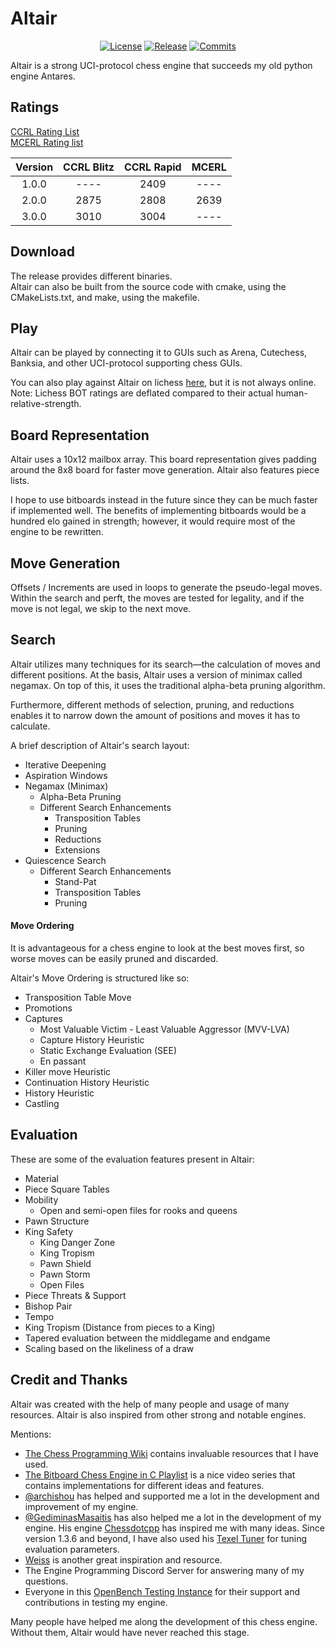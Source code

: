 # Altair

<div align="center">
  
  [![License][license-badge]][license-link]
  [![Release][release-badge]][release-link]
  [![Commits][commits-badge]][commits-link]
  
</div>

Altair is a strong UCI-protocol chess engine that succeeds my old python engine Antares.

## Ratings
[CCRL Rating List](http://ccrl.chessdom.com/ccrl/) \
[MCERL Rating list](https://www.chessengeria.com/mcerl)

| Version | CCRL Blitz | CCRL Rapid | MCERL |
|:-------:|:----------:|:----------:|:-----:|
|  1.0.0  |    ----    |    2409    | ----  |
|  2.0.0  |    2875    |    2808    | 2639  |
|  3.0.0  |    3010    |    3004    | ----  |


## Download
The release provides different binaries. \
Altair can also be built from the source code with cmake, using the CMakeLists.txt, and make, using the makefile.

## Play
Altair can be played by connecting it to GUIs such as Arena, Cutechess, Banksia, and other UCI-protocol supporting 
chess GUIs.

You can also play against Altair on lichess [here](https://lichess.org/@/Altair_Engine), but it is not always online. 
Note: Lichess BOT ratings are deflated compared to their actual human-relative-strength.

## Board Representation
Altair uses a 10x12 mailbox array. This board representation gives padding around the 8x8 board for faster move generation. Altair also features piece lists.

I hope to use bitboards instead in the future since they can be much faster if implemented well. The benefits of implementing bitboards would be a hundred elo gained in strength; however, it would require most of the engine to be rewritten.

## Move Generation
Offsets / Increments are used in loops to generate the pseudo-legal moves. Within the search and perft, the moves are tested for 
legality, and if the move is not legal, we skip to the next move.

## Search
Altair utilizes many techniques for its search—the calculation of moves and different positions. 
At the basis, Altair uses a version of minimax called negamax. On top of this, it uses the traditional alpha-beta pruning algorithm.

Furthermore, different methods of selection, pruning, and reductions enables
it to narrow down the amount of positions and moves it has to calculate.

A brief description of Altair's search layout:

- Iterative Deepening
- Aspiration Windows
- Negamax (Minimax)
  - Alpha-Beta Pruning
  - Different Search Enhancements
    - Transposition Tables
    - Pruning
    - Reductions
    - Extensions
- Quiescence Search
  - Different Search Enhancements
    - Stand-Pat
    - Transposition Tables
    - Pruning
  
#### Move Ordering
It is advantageous for a chess engine to look at the best moves first, so worse moves can be easily pruned and discarded.

Altair's Move Ordering is structured like so:

- Transposition Table Move
- Promotions
- Captures
  - Most Valuable Victim - Least Valuable Aggressor (MVV-LVA)
  - Capture History Heuristic
  - Static Exchange Evaluation (SEE)
  - En passant
- Killer move Heuristic
- Continuation History Heuristic
- History Heuristic
- Castling

## Evaluation
These are some of the evaluation features present in Altair:

- Material
- Piece Square Tables
- Mobility
  - Open and semi-open files for rooks and queens
- Pawn Structure
- King Safety
  - King Danger Zone
  - King Tropism
  - Pawn Shield
  - Pawn Storm
  - Open Files
- Piece Threats & Support
- Bishop Pair
- Tempo
- King Tropism (Distance from pieces to a King)
- Tapered evaluation between the middlegame and endgame
- Scaling based on the likeliness of a draw

## Credit and Thanks
Altair was created with the help of many people and usage of many resources. 
Altair is also inspired from other strong and notable engines.

Mentions:

- [The Chess Programming Wiki](https://www.chessprogramming.org/Main_Page) contains invaluable resources that I have used.
- [The Bitboard Chess Engine in C Playlist](https://www.youtube.com/playlist?list=PLmN0neTso3Jxh8ZIylk74JpwfiWNI76Cs) is a nice video series that contains implementations for different ideas and features.
- [@archishou](https://github.com/archishou) has helped and supported me a lot in the development and improvement of my engine.
- [@GediminasMasaitis](https://github.com/GediminasMasaitis) has also helped me a lot in the development of my engine. His engine [Chessdotcpp](https://github.com/GediminasMasaitis/chess-dot-cpp) has inspired me with many ideas. Since version 1.3.6 and beyond, I have also used his [Texel Tuner](https://github.com/GediminasMasaitis/texel-tuner/tree/main/src) for tuning evaluation parameters.
- [Weiss](https://github.com/TerjeKir/weiss) is another great inspiration and resource.
- The Engine Programming Discord Server for answering many of my questions.
- Everyone in this [OpenBench Testing Instance](https://chess.swehosting.se/users/) for their support and 
contributions in testing my engine.

Many people have helped me along the development of this chess engine. Without them, Altair would have never reached this stage.


[commits-badge]:https://img.shields.io/github/commits-since/Alex2262/AltairChessEngine/latest?style=for-the-badge
[commits-link]:https://github.com/Alex2262/AltairChessEngine/commits/master
[release-badge]:https://img.shields.io/github/v/release/Alex2262/AltairChessEngine?style=for-the-badge&label=official%20release
[release-link]:https://github.com/Alex2262/AltairChessEngine/releases/latest
[license-badge]:https://img.shields.io/github/license/Alex2262/AltairChessEngine?style=for-the-badge&label=license&color=success
[license-link]:https://github.com/Alex2262/AltairChessEngine/blob/master/LICENSE
